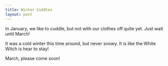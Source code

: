 ```yaml
---
title: Winter Cuddles
layout: post
---
```


In January, we like to cuddle, but not with our clothes off quite yet. Just wait until March!

It was a cold winter this time around, but never snowy. It is like the White Witch is hear to stay!

March, please come soon!
